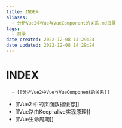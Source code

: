 ```yaml
---
title: INDEX
aliases:
  - 分析Vue2中Vue与VueComponent的关系.md目录
tags:
  - 目录
date created: 2022-12-08 14:29:24
date updated: 2022-12-08 14:29:24
---
```


# INDEX

      - [[分析Vue2中Vue与VueComponent的关系]]
- [[Vue2 中的页面数据缓存]]
- [[Vue路由Keep-alive实现原理]]
- [[Vue生命周期]]
